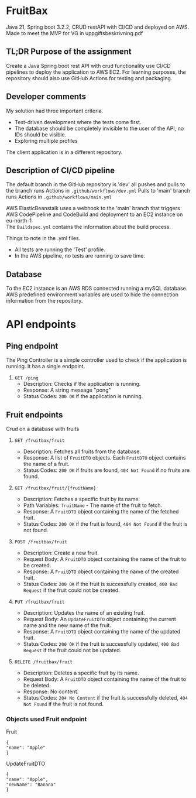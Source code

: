 # FruitBax
Java 21, Spring boot 3.2.2, CRUD restAPI with CI/CD and deployed on AWS.  
Made to meet the MVP for VG in uppgiftsbeskrivning.pdf

## TL;DR Purpose of the assignment
Create a Java Spring boot rest API with crud functionality use CI/CD pipelines to deploy the application to AWS EC2.
For learning purposes, the repository should also use GitHub Actions for testing and packaging.

## Developer comments

My solution had three important criteria.
- Test-driven development where the tests come first.
- The database should be completely invisible to the user of the API, no IDs should be visible.
- Exploring multiple profiles 

The client application is in a different repository.

## Description of CI/CD pipeline

The default branch in the GitHub repository is 'dev'
all pushes and pulls to the branch runs Actions in ```.github/workflows/dev.yml```
Pulls to 'main' branch runs Actions in ```.github/workflows/main.yml```

AWS ElasticBeanstalk uses a webhook to the 'main' branch
that triggers AWS CodePipeline and CodeBuild and deployment to an EC2 instance on eu-north-1  
The ```Buildspec.yml``` contains the information about the build process.

Things to note in the .yml files.   
- All tests are running the 'Test' profile.
- In the AWS pipeline, no tests are running to save time.

## Database
To the EC2 instance is an AWS RDS connected running a mySQL database.
AWS predefined environment variables are used to hide the connection information from the repository.

# API endpoints

## Ping endpoint

The Ping Controller is a simple controller used to check if the application is running. It has a single endpoint.

1. `GET /ping`
   - Description: Checks if the application is running.
   - Response: A string message "pong"
   - Status Codes: `200 OK` if the application is running.

## Fruit endpoints

Crud on a database with fruits

1. `GET /fruitbax/fruit`
    - Description: Fetches all fruits from the database.
    - Response: A list of `FruitDTO` objects. Each `FruitDTO` object contains the name of a fruit.
    - Status Codes: `200 OK` if fruits are found, `404 Not Found` if no fruits are found.

2. `GET /fruitbax/fruit/{fruitName}`
    - Description: Fetches a specific fruit by its name.
    - Path Variables: `fruitName` - The name of the fruit to fetch.
    - Response: A `FruitDTO` object containing the name of the fetched fruit.
    - Status Codes: `200 OK` if the fruit is found, `404 Not Found` if the fruit is not found.

3. `POST /fruitbax/fruit`
    - Description: Create a new fruit.
    - Request Body: A `FruitDTO` object containing the name of the fruit to be created.
    - Response: A `FruitDTO` object containing the name of the created fruit.
    - Status Codes: `200 OK` if the fruit is successfully created, `400 Bad Request` if the fruit could not be created.

4. `PUT /fruitbax/fruit`
    - Description: Updates the name of an existing fruit.
    - Request Body: An `UpdateFruitDTO` object containing the current name and the new name of the fruit.
    - Response: A `FruitDTO` object containing the name of the updated fruit.
    - Status Codes: `200 OK` if the fruit is successfully updated, `400 Bad Request` if the fruit could not be updated.

5. `DELETE /fruitbax/fruit`
    - Description: Deletes a specific fruit by its name.
    - Request Body: A `FruitDTO` object containing the name of the fruit to be deleted.
    - Response: No content.
    - Status Codes: `204 No Content` if the fruit is successfully deleted, `404 Not Found` if the fruit is not found.

### Objects used Fruit endpoint

Fruit
```
{
"name": "Apple"
}
```
UpdateFruitDTO
```
{
"name": "Apple",
"newName": "Banana"
}
```
